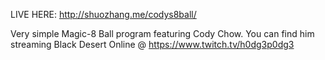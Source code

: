 LIVE HERE: http://shuozhang.me/codys8ball/

Very simple Magic-8 Ball program featuring Cody Chow. 
You can find him streaming Black Desert Online @ https://www.twitch.tv/h0dg3p0dg3
